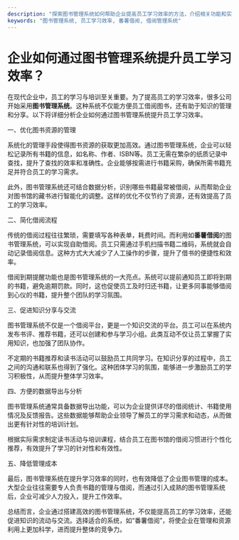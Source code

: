 ```yaml
---
description: "探索图书管理系统如何帮助企业提高员工学习效率的方法，介绍相关功能和实施建议。"
keywords: "图书管理系统, 员工学习效率, 番薯借阅, 借阅管理系统"
---
```

# 企业如何通过图书管理系统提升员工学习效率？

在现代企业中，员工的学习与培训至关重要。为了提高员工的学习效率，很多公司开始采用**图书管理系统**。这种系统不仅能方便员工借阅图书，还有助于知识的管理和分享。以下将详细分析企业如何通过图书管理系统提升员工学习效率。

一、优化图书资源的管理

系统化的管理手段使得图书资源的获取更加高效。通过图书管理系统，企业可以轻松记录所有书籍的信息，如名称、作者、ISBN等。员工无需在繁杂的纸质记录中查找，提升了查找的效率和准确性。企业能够按需进行书籍采购，确保所需书籍充足并符合员工的学习需求。

此外，图书管理系统还可结合数据分析，识别哪些书籍最常被借阅，从而帮助企业对图书馆的藏书进行智能化的调整。这样的优化不仅节约了资源，还有效提高了员工的学习效率。

二、简化借阅流程

传统的借阅过程往往繁琐，需要填写各种表单，耗费时间。而利用如**番薯借阅**的图书管理系统，可以实现自助借阅。员工只需通过手机扫描书籍二维码，系统就会自动记录借阅信息。这种方式大大减少了人工操作的步骤，提升了借书的便捷性和效率。

借阅到期提醒功能也是图书管理系统的一大亮点。系统可以提前通知员工即将到期的书籍，避免逾期罚款。同时，这也促使员工及时归还书籍，让更多同事能够借阅到心仪的书籍，提升整个团队的学习氛围。

三、促进知识分享与交流

图书管理系统不仅是一个借阅平台，更是一个知识交流的平台。员工可以在系统内发布书评、推荐书籍，还可以创建和参与学习小组。此类互动不仅让员工掌握了实用知识，也加强了团队协作。

不定期的书籍推荐和读书活动可以鼓励员工共同学习。在知识分享的过程中，员工之间的沟通和联系也得到了强化。这种团体学习的氛围，能够进一步激励员工的学习积极性，从而提升整体学习效率。

四、方便的数据导出与分析

图书管理系统通常具备数据导出功能，可以为企业提供详尽的借阅统计、书籍使用情况及反馈报告。这些数据能够帮助企业领导了解员工的学习需求和动态，从而做出更有针对性的培训计划。

根据实际需求制定读书活动与培训课程，结合员工在图书馆的借阅习惯进行个性化推荐，有效提升了学习的针对性和有效性。

五、降低管理成本

最后，图书管理系统在提升学习效率的同时，也有效降低了企业图书管理的成本。大型企业往往需要专人负责书籍的管理与借阅，而通过引入成熟的图书管理系统后，企业可减少人力投入，提升工作效率。

总结而言，企业通过搭建高效的图书管理系统，不仅能提高员工的学习效率，还能促进知识的流动与交流。选择适合的系统，如“番薯借阅”，将使企业在管理和资源利用上更加科学，进而提升整体的竞争力。
